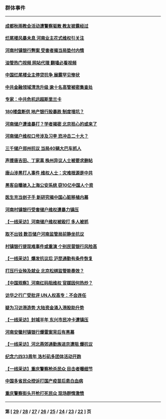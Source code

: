 ### 群体事件
---
#### [成都秋雨教会活动遭警察驱散 教友披露经过](../../pages/ncid279/n13802541.md?08161245) 
#### [烂尾楼风暴未息 河南业主花式维权引关注](../../pages/ncid279/n13794519.md?08161245) 
#### [河南村镇银行弊案 受害者揭当局垫付内情](../../pages/ncid279/n13791990.md?08161245) 
#### [油管热门视频 网站代理 翻墙必看视频](http://209.222.30.114:81/youtube.html?08161245)
#### [中国烂尾楼业主停贷抗争 展露罕见惨状](../../pages/ncid279/n13787794.md?08161245) 
#### [中共金融领域清洗升级 逾十名高管被密集查处](../../pages/ncid279/n13782694.md?08161245) 
#### [专家：中共危机远超斯里兰卡](../../pages/ncid279/n13782248.md?08161245) 
#### [180楼盘断供 地产银行股暴跌 制度埋坑？](../../pages/ncid279/n13780778.md?08161245) 
#### [河南储户遭谁暴打？学者揭密 北京担心的或来了](../../pages/ncid279/n13779407.md?08161245) 
#### [河南储户维权口号涉及习李 恐冲击二十大？](../../pages/ncid279/n13778148.md?08161245) 
#### [三千储户郑州抗议 当局40辆大巴车抓人](../../pages/ncid279/n13777593.md?08161245) 
#### [声援唐吉田、丁家喜 株州异议人士被要求删帖](../../pages/ncid279/n13775534.md?08161245) 
#### [唐山涉黑打人事件 维权人士：灾难根源是中共](../../pages/ncid279/n13773534.md?08161245) 
#### [黑客自曝骇入上海公安系统 窃10亿中国人个资](../../pages/ncid279/n13773395.md?08161245) 
#### [医生充当刽子手 新研究揭中国心脏移植内幕](../../pages/ncid279/n13772291.md?08161245) 
#### [河南村镇银行受害储户维权遭暴力镇压](../../pages/ncid279/n13770841.md?08161245) 
#### [【一线采访】河南储户维权被殴打 多人被抓](../../pages/ncid279/n13768629.md?08161245) 
#### [取不出钱 数百储户河南监管局前静坐抗议](../../pages/ncid279/n13767198.md?08161245) 
#### [村镇银行提现难事件或重演 个别民营银行风险高](../../pages/ncid279/n13764495.md?08161245) 
#### [【一线采访】爆发抗议后 沪昆通勤有条件恢复](../../pages/ncid279/n13763504.md?08161245) 
#### [打压行业殃及就业 北京松绑监管能奏效？](../../pages/ncid279/n13761130.md?08161245) 
#### [【中国观察】河南红码阻维权 官媒因何热炒？](../../pages/ncid279/n13760146.md?08161245) 
#### [访华之行广受批评 UN人权高专：不会连任](../../pages/ncid279/n13758655.md?08161245) 
#### [疑为习访港造势 大陆资金涌入港股助升势](../../pages/ncid279/n13756127.md?08161245) 
#### [【一线采访】封城半年 东兴市民冲卡遭镇压](../../pages/ncid279/n13754277.md?08161245) 
#### [河南安徽村镇银行爆雷案背后有黑幕](../../pages/ncid279/n13754230.md?08161245) 
#### [【一线采访】河北燕郊通勤族进京遭阻 爆抗议](../../pages/ncid279/n13749999.md?08161245) 
#### [纪念六四33周年 洛杉矶多团体活动开跑](../../pages/ncid279/n13749760.md?08161245) 
#### [【一线采访】重庆警察枪杀民众 目击者曝细节](../../pages/ncid279/n13749360.md?08161245) 
#### [中国多省民众控诉打国产疫苗后患白血病](../../pages/ncid279/n13748740.md?08161245) 
#### [重庆警察街头开枪打死民众 现场群情激愤](../../pages/ncid279/n13749070.md?08161245) 

---
#### 第 [ [29](./29.md?08161245) / [28](./28.md?08161245) / [27](./27.md?08161245) / [26](./26.md?08161245) / [25](./25.md?08161245) / [24](./24.md?08161245) / [23](./23.md?08161245) / [22](./22.md?08161245) ] 页
